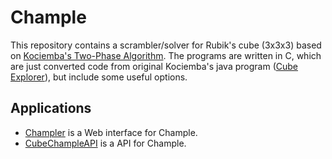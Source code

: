 # Chample

This repository contains a scrambler/solver for Rubik's cube (3x3x3)
based on [Kociemba's Two-Phase Algorithm](http://kociemba.org/math/twophase.htm).
The programs are written in C, which are just converted code
from original Kociemba's java program
([Cube Explorer](http://kociemba.org/download.htm)),
but include some useful options.

## Applications

* [Champler](http://wrcc.main.jp/tools/champler) is a Web interface for Chample.
* [CubeChampleAPI](http://www.terabo.net/cube/apidocs/chample/) is a API for Chample.
